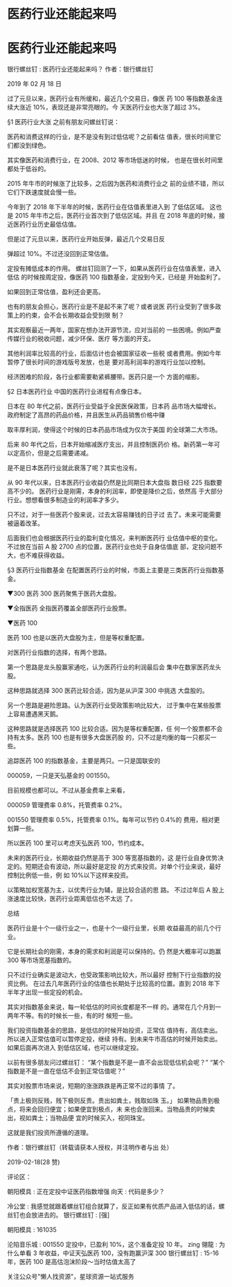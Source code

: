# 医药行业还能起来吗

# 医药行业还能起来吗

银行螺丝钉 : 医药行业还能起来吗？ 作者：银行螺丝钉

2019 年 02 月 18 日

过了元旦以来，医药行业有所缓和，最近几个交易日，像医 药 100 等指数基金连续大涨近 10%，表现还是非常亮眼的。今 天医药行业也大涨了超过 3%。

§1 医药行业大涨 之前有朋友问螺丝钉说：

医药和消费这样的行业，是不是没有到过低估呢？之前看估 值表，很长时间里它们都没到绿色。

其实像医药和消费行业，在 2008、2012 等市场低迷的时候， 也是在很长时间里都处于低谷的。

2015 年牛市的时候涨了比较多，之后因为医药和消费行业之 前的业绩不错，所以它们下跌速度就会慢一些。

今年到了 2018 年下半年的时候，医药行业在估值表里进入到 了低估区域。 这也是 2015 年牛市之后，医药行业首次到了低估区域。并且 在 2018 年底的时候，接近医药行业历史最低估值。

但是过了元旦以来，医药行业开始反弹，最近几个交易日反

弹超过 10%。不过还没回到正常估值。

定投有摊低成本的作用。 螺丝钉回测了一下，如果从医药行业在估值表里，进入低估 的时候按周定投，像医药 100 指数基金，定投到今天，已经是 开始盈利了。

如果回到正常估值，盈利还会更高。

也有的朋友会担心，医药行业是不是起不来了呢？或者说医 药行业受到了很多政策上的约束，会不会长期收益会受到限 制？

其实观察最近一两年，国家在想办法开源节流，应对当前的 一些困境。例如严查传媒行业的税收问题，减少环保、医疗 等方面的开支。

其他利润率比较高的行业，后面估计也会被国家征收一些税 或者费用。例如今年暂停了很长时间的游戏版号发放，也是 要对高利润率的游戏行业加以控制。

经济困难的阶段，各行业都需要勒紧裤腰带。医药只是一个 方面的缩影。

§2 日本医药行业 中国的医药行业进程有点像日本。

日本在 80 年代之前，医药行业受益于全民医保政策，日本药 品市场大幅增长。 政府制定了高昂的药品价格，并且医生从药品销售价格中赚

取丰厚利润，使得这个时候的日本药品市场成为仅次于美国 的全球第二大市场。

后来 80 年代之后，日本开始缩减医疗支出，并且控制医药价 格。新药第一年可以定高价，但是之后需要递减。

是不是日本医药行业就此衰落了呢？其实也没有。

从 90 年代以来，日本医药行业收益仍然是比同期日本大盘指 数日经 225 指数要高不少的。 医药行业是刚需，本身的利润率，即使是降价之后，依然高 于大部分行业。想想看很多制造业的利润率才多少。

只不过，对于一些医药个股来说，过去太容易赚钱的日子过 去了。未来可能需要被逼着改革。

后面我们也会根据医药行业的盈利变化情况，来判断医药行 业估值中枢的变化。 不过放在当前 A 股 2700 点的位置，医药行业也处于自身估值底 部，定投问题不大，也不难获得收益。

§3 医药行业指数基金 在配置医药行业的时候，市面上主要是三类医药行业指数基 金。

▼300 医药 300 医药聚焦于医药大盘股。

▼全指医药 全指医药覆盖全部医药行业股票。

▼医药 100

医药 100 也是以医药大盘股为主，但是等权重配置。

对医药行业指数的选择，有两个思路。

第一个思路是龙头股赢家通吃，认为医药行业的利润最后会 集中在数家医药龙头股。

这种思路就选择 300 医药比较合适，因为是从沪深 300 中挑选 大盘股的。

另一个思路是避险思路。认为医药行业受政策影响比较大， 过于集中在某些股票上容易遭遇黑天鹅。

这种思路就是选择医药 100 比较合适。因为是等权重配置，任 何一个股票都不会持有太多。医药 100 也是有很多大盘医药股 的，只不过是均衡的每一只都买一些。

追踪医药 100 的指数基金，主要是两只。一只是国联安的

000059，一只是天弘基金的 001550。

目前规模也都可以。不过从基金费率上来看，

000059 管理费率 0.8%，托管费率 0.2%。

001550 管理费率 0.5%，托管费率 0.1%。每年可以节约 0.4%的 费用，相对更划算一些。

所以医药 100 里可以考虑天弘医药 100，节约成本。

未来的医药行业，长期收益仍然是高于 300 等宽基指数的，这 是行业自身优势决定的。短期还会有波动，所以最好是定投 的方式来投资。对单个行业来说，最好控制比例低一些，例 如 10%以下这样来投资。

以策略加权宽基为主，以优秀行业为辅，是比较合适的思 路。 不过过年后 A 股上涨速度比较快，医药行业距离低估也不太远 了。

总结

医药行业是十个一级行业之一，也是十个一级行业里，长期 收益最高的前几个行业。

它是长期社会的刚需，本身的需求和利润是可以保持的。仍 然是大概率可以跑赢 300 等市场宽基指数的。

只不过行业确实是波动大，也受政策影响比较大，所以最好 控制下行业指数的投资比例。 在过去几年医药行业的估值也长期处于比较高的位置。直到 2018 年下半年才出现一些定投的机会。

其实对指数基金来说，每一轮低估的时间长度都是不一样 的。通常在几个月到一两年不等。有的时候长一些，有的时 候短一些。

我们投资指数基金的思路，是低估的时候开始投资，正常估 值持有，高估卖出。所以进入正常估值可以暂停定投，继续 持有。到未来牛市高估的时候开始卖出。如果后面再次进入 到低估区域，也可以继续定投。

以前有很多朋友问过螺丝钉： “某个指数是不是一直不会出现低估机会呢？” “某个指数是不是一直在低估不会到正常估值呢？”

其实对股票市场来说，短期的涨涨跌跌是再正常不过的事情 了。

「贵上极则反贱，贱下极则反贵。贵出如粪土，贱取如珠 玉。」 如果物品贵到极点，将来会回归便宜；如果便宜到极点，未 来也会涨回来。当物品贵的时候卖出，视如粪土；当物品便 宜的时候买入，视同珠宝。

这就是我们投资所遵循的道理。

作者：银行螺丝钉（转载请获本人授权，并注明作者与出 处）

2019-02-18(28 赞)

评论区：

朝阳模具 : 正在定投中证医药指数增强 向天 : 代码是多少？

冷公堂 : 我感觉就跟着螺丝钉组合就算了，反正如果有优质产品进入低估的话，螺丝钉也会放进去的。 银行螺丝钉 : [强]

朝阳模具 : 161035

沦陷音乐城 : 001550 定投中，已盈利 10%，这个准备定投 10 年。 zing 翎龍 : 为什么单看 3 年收益，中证天弘医药 100，没有跑赢沪深 300 银行螺丝钉 : 15-16 年，医药 100 是高估泡沫阶段～当时估值太高了

关注公众号"懒人找资源"，星球资源一站式服务